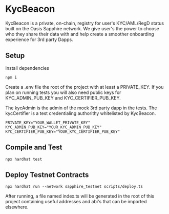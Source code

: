 # KycBeacon
KycBeacon is a private, on-chain, registry for user's KYC/AML/RegD status built on the Oasis Sapphire network. We give user's the power to choose who they share their data with and help create a smoother onboarding experience for 3rd party Dapps.

## Setup
Install dependencies
```shell
npm i
```

Create a .env file the root of the project with at least a PRIVATE_KEY.  If you plan on running tests you will also need public keys for KYC_ADMIN_PUB_KEY and KYC_CERTIFIER_PUB_KEY. 

The kycAdmin is the admin of the mock 3rd party dapp in the tests.
The kycCertifier is a test credentialing authorithy whitelisted by KycBeacon.


```shell
PRIVATE_KEY="YOUR_WALLET_PRIVATE_KEY"
KYC_ADMIN_PUB_KEY="YOUR_KYC_ADMIN_PUB_KEY"
KYC_CERTIFIER_PUB_KEY="YOUR_KYC_CERTIFIER_PUB_KEY"
```

## Compile and Test
```shell
npx hardhat test
```

## Deploy Testnet Contracts 
```shell
npx hardhat run --network sapphire_testnet scripts/deploy.ts
```
After running, a file named index.ts will be generated in the root of this project containing useful addresses and abi's that can be imported elsewhere.